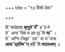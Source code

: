 +++
title = "१३ विश्वे देवाः"

+++


वि᳓श्वदेवाश् **शृणुते᳓मँ᳓** ह᳓वं मे  
ये᳓ अन्त᳓रिक्षे य उप द्य᳓वि **ष्ठ᳓** ।  
ये᳓ अग्नि-जिह्वा᳓ उत᳓ वा य᳓जत्रा  
**आस᳓द्यास्मि᳓न्** बर्हि᳓षि **मादयध्वम्** ॥
